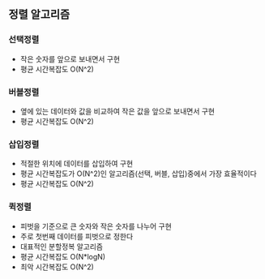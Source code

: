 ## 정렬 알고리즘

### 선택정렬

- 작은 숫자를 앞으로 보내면서 구현
- 평균 시간복잡도 O(N^2)

### 버블정렬

- 옆에 있는 데이터와 값을 비교하여 작은 값을 앞으로 보내면서 구현
- 평균 시간복잡도 O(N^2)

### 삽입정렬

- 적절한 위치에 데이터를 삽입하여 구현
- 평균 시간복잡도가 O(N^2)인 알고리즘(선택, 버블, 삽입)중에서 가장 효율적이다
- 평균 시간복잡도 O(N^2)

### 퀵정렬

- 피벗을 기준으로 큰 숫자와 작은 숫자를 나누어 구현
- 주로 첫번째 데이터를 피벗으로 정한다
- 대표적인 분할정복 알고리즘
- 평균 시간복잡도 O(N\*logN)
- 최악 시간복잡도 O(N^2)
